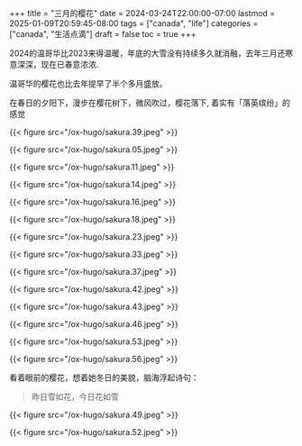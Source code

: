 +++
title = "三月的樱花"
date = 2024-03-24T22:00:00-07:00
lastmod = 2025-01-09T20:59:45-08:00
tags = ["canada", "life"]
categories = ["canada", "生活点滴"]
draft = false
toc = true
+++

2024的温哥华比2023来得温暖，年底的大雪没有持续多久就消融，去年三月还寒意深深，现在已春意浓浓. <br/>

温哥华的樱花也比去年提早了半个多月盛放。 <br/>

​在春日的夕阳下，漫步在樱花树下，微风吹过，樱花落下, 着实有「落英缤纷」的感觉 <br/>

{{< figure src="/ox-hugo/sakura.39.jpeg" >}} <br/>

{{< figure src="/ox-hugo/sakura.05.jpeg" >}} <br/>

{{< figure src="/ox-hugo/sakura.11.jpeg" >}} <br/>

{{< figure src="/ox-hugo/sakura.14.jpeg" >}} <br/>

{{< figure src="/ox-hugo/sakura.16.jpeg" >}} <br/>

{{< figure src="/ox-hugo/sakura.18.jpeg" >}} <br/>

{{< figure src="/ox-hugo/sakura.23.jpeg" >}} <br/>

{{< figure src="/ox-hugo/sakura.33.jpeg" >}} <br/>

{{< figure src="/ox-hugo/sakura.37.jpeg" >}} <br/>

{{< figure src="/ox-hugo/sakura.42.jpeg" >}} <br/>

{{< figure src="/ox-hugo/sakura.43.jpeg" >}} <br/>

{{< figure src="/ox-hugo/sakura.46.jpeg" >}} <br/>

{{< figure src="/ox-hugo/sakura.53.jpeg" >}} <br/>

{{< figure src="/ox-hugo/sakura.56.jpeg" >}} <br/>

看着眼前的樱花，想着她冬日的美貌，脑海浮起诗句： <br/>

> 昨日雪如花，今日花如雪 <br/>

{{< figure src="/ox-hugo/sakura.49.jpeg" >}} <br/>

{{< figure src="/ox-hugo/sakura.52.jpeg" >}} <br/>

